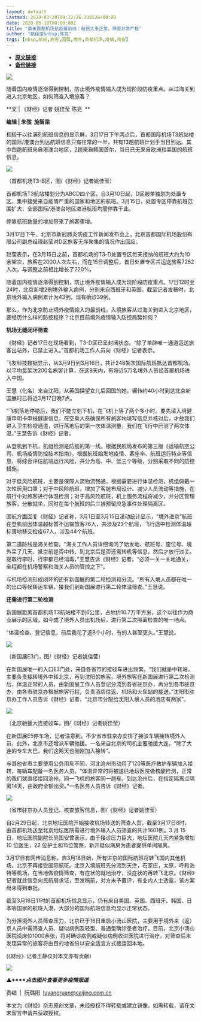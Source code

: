 ```yaml
---
layout: default
Lastmod: 2020-03-28T09:22:26.238528+00:00
date: 2020-03-18T00:00:00Z
title: "直击首都机场抗疫最前线：航班大多正常，筛查非常严格"
author: "姚佳莹&nbsp;陈亮"
tags: [nbsp,航班,旅客,国展,境外,首都机场,疫情,筛查]
---
```


* [**原文链接**](https://mp.weixin.qq.com/s/t5gA7ntP3SG7tOpFQ-Gj-g)
* [**备份链接**](http://archive.today/8fh43)


![](/images/post/77e6cfb5c7ef66e00d9bd04f74961594.jpg)

随着国内疫情逐渐得到控制，防止境外疫情输入成为现阶段防疫重点。从过海关到进入北京地区，如何筛查入境旅客？ 

**文 | 《财经》记者 姚佳莹 陈亮  **

**编辑 | 朱弢  施智梁**

相较于以往满列航班信息的显示屏，3月17日下午两点后，首都国际机场T3航站楼的国际/港澳台到达航班信息只有往常的一半，共有13趟航班计划于当日到达。其中四趟航班来自港澳台地区，2趟来自韩国首尔，当日已无来自欧洲和美国的航班信息。

![](/images/post/2a069eb6cf35d15b47317c432a0f1d25.jpg)

（首都机场T3-B区，图/《财经》记者姚佳莹）

首都机场T3航站楼划分为ABCD四个区，自3月10日起，D区被单独划为处置专区，集中接受来自疫情严重的国家和地区的航班。3月15日，处置专区停靠航班范围扩大，全部国际/港澳台地区进港航班均需停靠于此。

停靠航班数量的增加带来了旅客骤增。

3月17日下午，北京市新冠肺炎防疫工作新闻发布会上，北京首都国际机场股份有限公司副总经理赵莹对D区旅客无序聚集的情况作出回应。

赵莹表示，在3月15日之前，首都机场的T3-D处置专区每天接纳的航班大约为10余架次，旅客在2000人次左右，而在15日调整后，首日处置专区共运送旅客7252人次，与调整之前相比增长了220%。

随着国内疫情逐渐得到控制，防止境外疫情输入成为现阶段防疫重点。17日12时至24时，北京新增2例境外输入病例，分别来自西班牙和英国。截至记者发稿时，北京境外输入病例累计为43例，现有确诊39例。

那么，作为北京防止境外疫情输入的最前线，入境旅客从过海关到进入北京地区，要经历什么样的防控程序？北京目前境外疫情输入防控局势如何？

**机场无缝闭环筛查**

《财经》记者17日在现场看到，T3-D区已呈封闭状态。“除了单辟唯一通道运送旅客出站外，已禁止进入。”首都机场工作人员向《财经》记者表示。

飞友科技数据显示，从3月9日到3月16日，共计248架次国际航班抵达首都机场。以平均每架次200名旅客计算，在这8天内，有将近5万名境外人员经首都机场进入中国。

王慧（化名）来自沈阳，从英国探望女儿后回国的她，辗转约40小时到达北京新国展时已将近3月17日晚7点。

“飞机落地停稳后，我们不能立刻下机，在飞机上等了两个多小时。要先填入境健康申明卡申报健康信息，在空乘人员确保所有旅客均填写信息并核对后，才放我们进入卫生检疫通道，进行落地后的第一次体温测量，我们在飞行中已测了两次体温。”王慧告诉《财经》记者。

从登机到下机，机组检测是防疫的第一线。根据民航局发布的第三版《运输航空公司、机场疫情防控技术指南》，根据航班始发地疫情、客座率、航班运行特点等信息，将综合评估航班运行风险，共分为高、中、低三个等级，分别采取不同的防控措施。

对于低风险航班，主要是保障人流物流畅通，根据需要进行体温检测，机组佩戴一次性医用口罩；对于中风险航班，增加了客舱布局设计、减少人员流动等措施，在航行中对旅客进行体温检测；对于高风险航班，机上服务流程将减少，并分区管理旅客，分散就坐，同时在每个航班的后三排预留应急事件处理隔离区。

国航方面回复《财经》记者称，3月1日至3月15日滚动统计显示，“境外进京”航班在登机前因体温超标暂不运输旅客76人，共涉及23个航班，飞行途中检测体温超标落地移交检疫67人，涉及44个航班。

第二道防线是海关检查。“海关工作人员详细询问了始发地、航班号、座位号、境外呆了几天、抵京前是否中转、到北京后是否还需转机等信息，然后才放行过关。提取行李时，行李都已经消毒，”王慧告诉《财经》记者，“必须一关一关地通关，全程都在机场警察和海关人员的管控之下”。

与机场检测形成闭环的还有新国展的第二轮检测和分流。“所有入境人员都在唯一的出口等候转运车辆，接我们到新国展进行第二轮体温筛查。”王慧说。

**还需进行第二轮检测**

新国展距离首都机场T3航站楼不到6公里，占地约10.7万平方米，这个以往作为商业展示的区域，如今成了境外人员出机场后，进行第二次隔离检查的唯一地点。  

“体温检查、登记信息，前后我花了近8个小时，有的人甚至更久。”王慧说。

![](/images/post/f82e042ea71ffb1beada5d251ececfaf.jpg)

（新国展E3门，图/《财经》记者姚佳莹）

在新国展唯一的入口E3门处，来自各省市的接驳车进出频繁。“我们就是中转站，主要负责接转境外中转北京，再到沈阳的旅客。境外旅客在新国展进行第二次检测后，体温正常的人员，由新国展工作人员登记分流到各省驻京办，再分到各市驻京办，由各市驻京办根据旅客行程，负责酒店往返、机场和火车站的接送，”沈阳市驻京办工作人员告诉《财经》记者，“北京市分配给沈阳入境人员的酒店有两家”。

![](/images/post/ad318fb1d30869c65c508d4040426346.jpg)

（北京驰援大连接驳车，图/《财经》记者姚佳莹）

在新国展E5停车场，记者注意到，不少省市驻京办安排了接驳车辆接转境外人员，此外，北京市还增派车辆驰援。一名来自北京的司机主要驰援大连，“除了大连的专车大巴，我们这两天也刚刚加入接转”。

与其他省市主要使用公务用车不同，河北沧州市动用了120等医疗救护车辆加入接转，每辆车配备一名医务人员。“体温异常的将被送往地坛医院做核酸检测，正常的我们就直接接回沧州，同一飞机的旅客同一趟车。到达沧州后，在指定隔离点隔离14天，由政府全额出资。”一名医务人员告诉《财经》记者。

![](/images/post/4487fffbb63dec96732e23bad5a9afbc.jpg)

（省市驻京办人员登记、核查旅客信息，图/《财经》记者姚佳莹）

自2月29日起，北京地坛医院开始接收机场转送的筛查人员，截至3月17日8时，由首都机场送至北京地坛医院需进行境外输入人员筛查的共计1601例。3 月 15 日，地坛医院副院长吴国安曾表示，由于接诊压力巨大，地坛医院几天内紧急增加 10 位医生，22 位护士和15位警察，新开疑似病房为患者提供单间隔离。

3月17日有网传消息称，自3月18日始，所有进京的国际航班将转飞国内其他机场，北京不再接受国际航班。北京入境航班先分流到天津，石家庄，太原，呼和浩特等机场，在当地做疫情筛查，有症状的就地治疗，没症状的再转飞北京。《财经》记者就此信息向民航局求证，至发稿前，对方未予置评，有业内人士透露，该方案尚未得到审批。

截至3月18日11时的首都机场信息显示，仍有来自美国、英国、西班牙、韩国、日本等国家的航班入港，大部分的国际航班信息均显示正常状态。

为分担境外人员筛查压力，北京已于16日重启小汤山医院，主要用于境外来（返）京人员中需筛查人员、疑似病例及轻型、普通型确诊患者治疗。目前，北京小汤山医院设床位1000余张，将对确诊病例或疑似病例收进医院进行治疗，对筛查后未发现异常的旅客将由目的地省份以安全适宜方式接运回本地。

(《财经》记者王静仪对本文亦有贡献）

[![](/images/post/4d24a5670c9a87791ea8b757d030c0d3.jpg)](https://mp.weixin.qq.com/mp/homepage?__biz=MjM5NDU5NTM4MQ==&hid=29&sn=21c0f34c737748fe3b2c372bb40ae622)  

**▲****_点击图片查看更多疫情报道_**

  

  

责编  |  阮璐阳  luyangruan@caijing.com.cn

本文为《财经》杂志原创文章，未经授权不得转载或建立镜像。如需转载，请在文末留言申请并获取授权。

